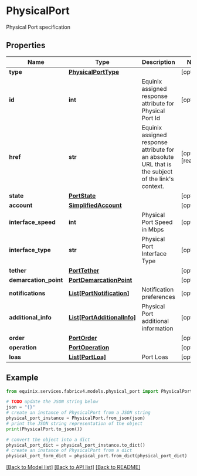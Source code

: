 # PhysicalPort

Physical Port specification

## Properties

Name | Type | Description | Notes
------------ | ------------- | ------------- | -------------
**type** | [**PhysicalPortType**](PhysicalPortType.md) |  | [optional] 
**id** | **int** | Equinix assigned response attribute for Physical Port Id | [optional] 
**href** | **str** | Equinix assigned response attribute for an absolute URL that is the subject of the link&#39;s context. | [optional] [readonly] 
**state** | [**PortState**](PortState.md) |  | [optional] 
**account** | [**SimplifiedAccount**](SimplifiedAccount.md) |  | [optional] 
**interface_speed** | **int** | Physical Port Speed in Mbps | [optional] 
**interface_type** | **str** | Physical Port Interface Type | [optional] 
**tether** | [**PortTether**](PortTether.md) |  | [optional] 
**demarcation_point** | [**PortDemarcationPoint**](PortDemarcationPoint.md) |  | [optional] 
**notifications** | [**List[PortNotification]**](PortNotification.md) | Notification preferences | [optional] 
**additional_info** | [**List[PortAdditionalInfo]**](PortAdditionalInfo.md) | Physical Port additional information | [optional] 
**order** | [**PortOrder**](PortOrder.md) |  | [optional] 
**operation** | [**PortOperation**](PortOperation.md) |  | [optional] 
**loas** | [**List[PortLoa]**](PortLoa.md) | Port Loas | [optional] 

## Example

```python
from equinix.services.fabricv4.models.physical_port import PhysicalPort

# TODO update the JSON string below
json = "{}"
# create an instance of PhysicalPort from a JSON string
physical_port_instance = PhysicalPort.from_json(json)
# print the JSON string representation of the object
print(PhysicalPort.to_json())

# convert the object into a dict
physical_port_dict = physical_port_instance.to_dict()
# create an instance of PhysicalPort from a dict
physical_port_form_dict = physical_port.from_dict(physical_port_dict)
```
[[Back to Model list]](../README.md#documentation-for-models) [[Back to API list]](../README.md#documentation-for-api-endpoints) [[Back to README]](../README.md)


